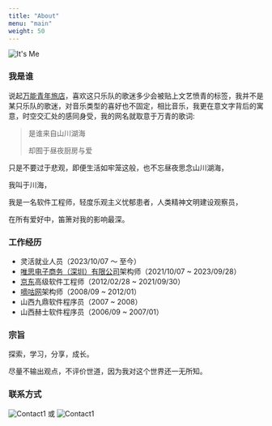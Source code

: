 ```yaml
---
title: "About"
menu: "main"
weight: 50
---
```


![It's Me](/images/me_400x400.jpg "It's Me")

### 我是谁

  说起[万能青年旅店](https://music.163.com/#/artist?id=13223)，喜欢这只乐队的歌迷多少会被贴上文艺愤青的标签，我并不是某只乐队的歌迷，对音乐类型的喜好也不固定，相比音乐，我更在意文字背后的寓意，时空交汇处的感同身受，我的网名就取意于万青的歌词:

  > 是谁来自山川湖海
  >
  > 却囿于昼夜厨房与爱
  > 

  只是不要过于悲观，即便生活如牢笼这般，也不忘昼夜思念山川湖海，
  
  我叫于川海，
  
  我是一名软件工程师，轻度乐观主义忧郁患者，人类精神文明建设观察员，
  
  在所有爱好中，笛箫对我的影响最深。

### 工作经历

- 灵活就业人员（2023/10/07 ～ 至今）
- [唯思电子商务（深圳）有限公司](https://www.akulaku.com/)架构师（2021/10/07 ~ 2023/09/28）
- [京东](https://www.jd.com)高级软件工程师（2012/02/28 ~ 2021/09/30）
- [嘀咕网](https://www.digu.com)架构师（2008/09 ~ 2012/01）
- 山西九鼎软件程序员（2007 ~ 2008）
- 山西赫士软件程序员（2006/09 ~ 2007/01）

### 宗旨

探索，学习，分享，成长。

尽量不输出观点，不评价世道，因为我对这个世界还一无所知。

### 联系方式

![Contact1](/images/contact1.png) 或 ![Contact1](/images/contact2.png)
